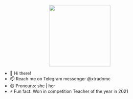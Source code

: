 <div id="header" align="center">
<img src="https://media.giphy.com/media/3ov9jKqJRJ6Ig7KhrO/giphy.gif?cid=ecf05e4747gxmp34pv0y66kq4dda3jf7sjryb2iil9zl6ei8&ep=v1_gifs_search&rid=giphy.gif&ct=g" width="200"/>
</div>

  
- 👋 Hi there! 
- 📫 Reach me on Telegram messenger @xtradnmc 
- 😄 Pronouns: she | her
- ⚡ Fun fact: Won in competition Teacher of the year in 2021

<!---
Irina-Kalmykova/Irina-Kalmykova is a ✨ special ✨ repository because its `README.md` (this file) appears on your GitHub profile.
You can click the Preview link to take a look at your changes.
--->
